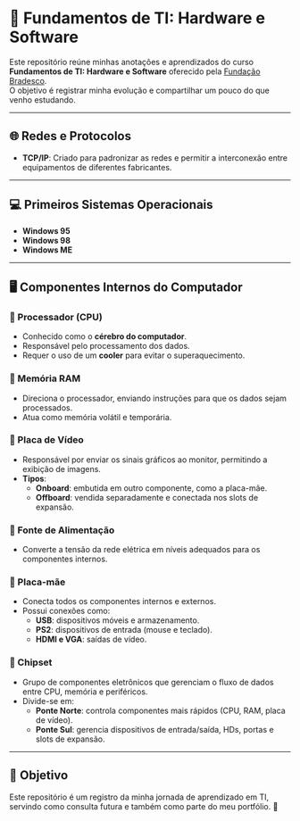 # 📘 Fundamentos de TI: Hardware e Software

Este repositório reúne minhas anotações e aprendizados do curso **Fundamentos de TI: Hardware e Software** oferecido pela [Fundação Bradesco](https://www.ev.org.br/).  
O objetivo é registrar minha evolução e compartilhar um pouco do que venho estudando.

---

## 🌐 Redes e Protocolos

- **TCP/IP**: Criado para padronizar as redes e permitir a interconexão entre equipamentos de diferentes fabricantes.

---

## 💻 Primeiros Sistemas Operacionais

- **Windows 95**
- **Windows 98**
- **Windows ME**

---

## 🖥️ Componentes Internos do Computador

### 🔹 Processador (CPU)
- Conhecido como o **cérebro do computador**.  
- Responsável pelo processamento dos dados.  
- Requer o uso de um **cooler** para evitar o superaquecimento.

### 🔹 Memória RAM
- Direciona o processador, enviando instruções para que os dados sejam processados.  
- Atua como memória volátil e temporária.

### 🔹 Placa de Vídeo
- Responsável por enviar os sinais gráficos ao monitor, permitindo a exibição de imagens.  
- **Tipos**:  
  - **Onboard**: embutida em outro componente, como a placa-mãe.  
  - **Offboard**: vendida separadamente e conectada nos slots de expansão.  

### 🔹 Fonte de Alimentação
- Converte a tensão da rede elétrica em níveis adequados para os componentes internos.

### 🔹 Placa-mãe
- Conecta todos os componentes internos e externos.  
- Possui conexões como:  
  - **USB**: dispositivos móveis e armazenamento.  
  - **PS2**: dispositivos de entrada (mouse e teclado).  
  - **HDMI e VGA**: saídas de vídeo.

### 🔹 Chipset
- Grupo de componentes eletrônicos que gerenciam o fluxo de dados entre CPU, memória e periféricos.  
- Divide-se em:  
  - **Ponte Norte**: controla componentes mais rápidos (CPU, RAM, placa de vídeo).  
  - **Ponte Sul**: gerencia dispositivos de entrada/saída, HDs, portas e slots de expansão.

---

## 📌 Objetivo
Este repositório é um registro da minha jornada de aprendizado em TI, servindo como consulta futura e também como parte do meu portfólio. 🚀
